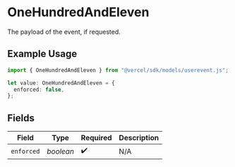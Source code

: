# OneHundredAndEleven

The payload of the event, if requested.

## Example Usage

```typescript
import { OneHundredAndEleven } from "@vercel/sdk/models/userevent.js";

let value: OneHundredAndEleven = {
  enforced: false,
};
```

## Fields

| Field              | Type               | Required           | Description        |
| ------------------ | ------------------ | ------------------ | ------------------ |
| `enforced`         | *boolean*          | :heavy_check_mark: | N/A                |